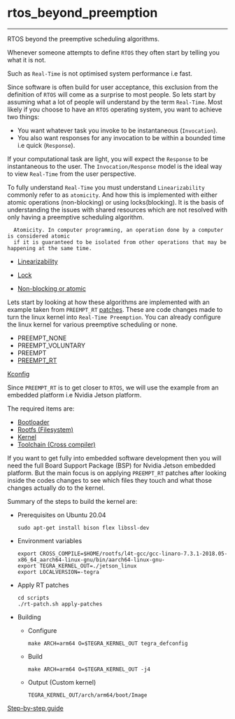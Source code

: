 # rtos_beyond_preemption
-------------------------

RTOS beyond the preemptive scheduling algorithms.

Whenever someone attempts to define `RTOS` they often start by telling you what it is not.

Such as `Real-Time` is not optimised system performance i.e fast.

Since software is often build for user acceptance, this exclusion from the definition of `RTOS` will come as a surprise to most people.
So lets start by assuming what a lot of people will understand by the term `Real-Time`.
Most likely if you choose to have an `RTOS` operating system, you want to achieve two things:

- You want whatever task you invoke to be instantaneous (`Invocation`).
- You also want responses for any invocation to be within a bounded time i.e quick (`Response`).

If your computational task are light, you will expect the `Response` to be instantaneous to the user.
The `Invocation/Response` model is the ideal way to view `Real-Time` from the user perspective.

To fully understand `Real-Time` you must understand `Linearizability` commonly refer to as `atomicity`.
And how this is implemented with either atomic operations (non-blocking) or using locks(blocking).
It is the basis of understanding the issues with shared resources which are not resolved with only having a preemptive scheduling algorithm.

      Atomicity. In computer programming, an operation done by a computer is considered atomic 
      if it is guaranteed to be isolated from other operations that may be happening at the same time.

- [Linearizability](https://en.wikipedia.org/wiki/Linearizability)

- [Lock](https://en.wikipedia.org/wiki/Lock_(computer_science))

- [Non-blocking or atomic](https://en.wikipedia.org/wiki/Non-blocking_algorithm)

Lets start by looking at how these algorithms are implemented with an example taken from `PREEMPT_RT` [patches](https://cdn.kernel.org/pub/linux/kernel/projects/rt/).
These are code changes made to turn the linux kernel into `Real-Time Preemption`.
You can already configure the linux kernel for various preemptive scheduling or none.

- PREEMPT_NONE
- PREEMPT_VOLUNTARY
- PREEMPT
- [PREEMPT_RT](wiki.linuxfoundation.org/realtime/preempt_rt_versions)

[Kconfig](https://kernel.ubuntu.com/git/ubuntu/ubuntu-focal.git/tree/kernel/Kconfig.preempt)

Since `PREEMPT_RT` is to get closer to `RTOS`, we will use the example from an embedded platform i.e Nvidia Jetson platform.

The required items are:
- [Bootloader](https://developer.nvidia.com/embedded/l4t/r35_release_v1.0/release/jetson_linux_r35.1.0_aarch64.tbz2)
- [Rootfs (Filesystem)](https://developer.nvidia.com/embedded/l4t/r35_release_v1.0/release/tegra_linux_sample-root-filesystem_r35.1.0_aarch64.tbz2)
- [Kernel](https://developer.nvidia.com/embedded/l4t/r35_release_v1.0/sources/public_sources.tbz2)
- [Toolchain (Cross compiler)](http://releases.linaro.org/components/toolchain/binaries/7.3-2018.05/aarch64-linux-gnu/gcc-linaro-7.3.1-2018.05-x86_64_aarch64-linux-gnu.tar.xz)

If you want to get fully into embedded software development then you will need the full Board Support Package (BSP) for Nvidia Jetson embedded platform.
But the main focus is on applying `PREEMPT_RT` patches after looking inside the codes changes to see which files they touch and what those changes actually do to the kernel.

Summary of the steps to build the kernel are:

- Prerequisites on Ubuntu 20.04

      sudo apt-get install bison flex libssl-dev

- Environment variables

      export CROSS_COMPILE=$HOME/rootfs/l4t-gcc/gcc-linaro-7.3.1-2018.05-x86_64_aarch64-linux-gnu/bin/aarch64-linux-gnu-
      export TEGRA_KERNEL_OUT=./jetson_linux
      export LOCALVERSION=-tegra

- Apply RT patches  

      cd scripts 
      ./rt-patch.sh apply-patches
      
- Building

  * Configure
  
        make ARCH=arm64 O=$TEGRA_KERNEL_OUT tegra_defconfig
  
  * Build
  
        make ARCH=arm64 O=$TEGRA_KERNEL_OUT -j4
  
  * Output (Custom kernel) 
  
        TEGRA_KERNEL_OUT/arch/arm64/boot/Image
        
[Step-by-step guide](https://docs.nvidia.com/jetson/archives/l4t-archived/l4t-3231/index.html#page/Tegra%2520Linux%2520Driver%2520Package%2520Development%2520Guide%2Fkernel_custom.html%23) 




